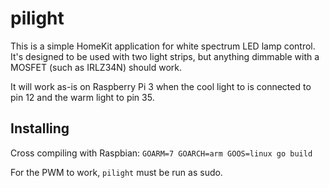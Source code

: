 # pilight

This is a simple HomeKit application for white spectrum LED lamp control. It's designed to be used with two light strips, but anything dimmable with a MOSFET (such as IRLZ34N) should work.

It will work as-is on Raspberry Pi 3 when the cool light to is connected to pin 12 and the warm light to pin 35.

## Installing

Cross compiling with Raspbian: `GOARM=7 GOARCH=arm GOOS=linux go build`

For the PWM to work, `pilight` must be run as sudo.

